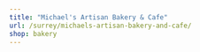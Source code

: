 ```yaml
---
title: "Michael's Artisan Bakery & Cafe"
url: /surrey/michaels-artisan-bakery-and-cafe/
shop: bakery
---
```

